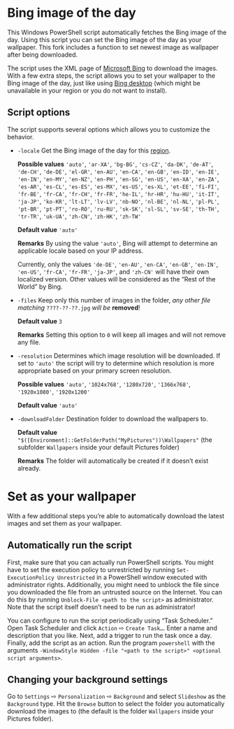 Bing image of the day
=====================
This Windows PowerShell script automatically fetches the Bing image of
the day.
Using this script you can set the Bing image of the day as your
wallpaper.
This fork includes a function to set newest image as wallpaper
after being downloaded.

The script uses the XML page of [Microsoft Bing](https://www.bing.com/)
to download the images.
With a few extra steps, the script allows you to set your wallpaper to
the Bing image of the day, just like using [Bing
desktop](http://blogs.msdn.com/b/buckh/archive/2013/01/02/bing-desktop-set-your-background-to-the-bing-image-of-the-day.aspx)
(which might be unavailable in your region or you do not want to
install).

Script options
--------------
The script supports several options which allows you to customize the
behavior.

* `-locale` Get the Bing image of the day for this
  [region](https://msdn.microsoft.com/en-us/library/dd251064.aspx).

  **Possible values** `'auto'`, `'ar-XA'`, `'bg-BG'`, `'cs-CZ'`,
  `'da-DK'`, `'de-AT'`, `'de-CH'`, `'de-DE'`, `'el-GR'`, `'en-AU'`,
  `'en-CA'`, `'en-GB'`, `'en-ID'`, `'en-IE'`, `'en-IN'`, `'en-MY'`,
  `'en-NZ'`, `'en-PH'`, `'en-SG'`, `'en-US'`, `'en-XA'`, `'en-ZA'`,
  `'es-AR'`, `'es-CL'`, `'es-ES'`, `'es-MX'`, `'es-US'`, `'es-XL'`,
  `'et-EE'`, `'fi-FI'`, `'fr-BE'`, `'fr-CA'`, `'fr-CH'`, `'fr-FR'`,
  `'he-IL'`, `'hr-HR'`, `'hu-HU'`, `'it-IT'`, `'ja-JP'`, `'ko-KR'`,
  `'lt-LT'`, `'lv-LV'`, `'nb-NO'`, `'nl-BE'`, `'nl-NL'`, `'pl-PL'`,
  `'pt-BR'`, `'pt-PT'`, `'ro-RO'`, `'ru-RU'`, `'sk-SK'`, `'sl-SL'`,
  `'sv-SE'`, `'th-TH'`, `'tr-TR'`, `'uk-UA'`, `'zh-CN'`, `'zh-HK'`,
  `'zh-TW'`

  **Default value** `'auto'`

  **Remarks** By using the value `'auto'`, Bing will attempt to
  determine an applicable locale based on your IP address.
  
  Currently, only the values `'de-DE'`, `'en-AU'`, `'en-CA'`, `'en-GB'`,
  `'en-IN'`, `'en-US'`, `'fr-CA'`, `'fr-FR'`, `'ja-JP'`, and `'zh-CN'`
  will have their own localized version. Other values will be considered
  as the “Rest of the World” by Bing.

* `-files` Keep only this number of images in the folder, *any other
  file matching* `????-??-??.jpg` *will be* **removed**!

  **Default value** `3`

  **Remarks** Setting this option to `0` will keep all images and will
  not remove any file.

* `-resolution` Determines which image resolution will be downloaded.
  If set to `'auto'` the script will try to determine which resolution
  is more appropriate based on your primary screen resolution.

  **Possible values** `'auto'`, `'1024x768'`, `'1280x720'`,
  `'1366x768'`, `'1920x1080'`, `'1920x1200'`

  **Default value** `'auto'`

* `-downloadFolder` Destination folder to download the wallpapers to.

  **Default value**
  `"$([Environment]::GetFolderPath("MyPictures"))\Wallpapers"`
  (the subfolder `Wallpapers` inside your default Pictures folder)

  **Remarks** The folder will automatically be created if it doesn’t
  exist already.

Set as your wallpaper
=====================
With a few additional steps you’re able to automatically download the
latest images and set them as your wallpaper.

Automatically run the script
----------------------------
First, make sure that you can actually run PowerShell scripts.
You might have to set the execution policy to unrestricted by running
`Set-ExecutionPolicy Unrestricted` in a PowerShell window executed with
administrator rights.
Additionally, you might need to unblock the file since you downloaded
the file from an untrusted source on the Internet.
You can do this by running `Unblock-File <path to the script>` as
administrator.
Note that the script itself doesn’t need to be run as administrator!

You can configure to run the script periodically using “Task Scheduler.”
Open Task Scheduler and click `Action` ⇨ `Create Task…`.
Enter a name and description that you like.
Next, add a trigger to run the task once a day.
Finally, add the script as an action.
Run the program `powershell` with the arguments `-WindowStyle Hidden
-file "<path to the script>" <optional script arguments>`.

Changing your background settings
---------------------------------
Go to `Settings` ⇨ `Personalization` ⇨ `Background` and select
`Slideshow` as the `Background` type.
Hit the `Browse` button to select the folder you automatically download
the images to (the default is the folder `Wallpapers` inside your
Pictures folder).
